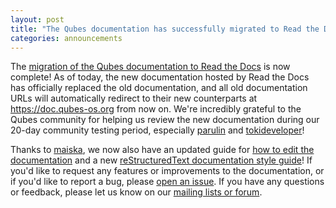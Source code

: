 ```yaml
---
layout: post
title: "The Qubes documentation has successfully migrated to Read the Docs!"
categories: announcements
---
```


The [migration of the Qubes documentation to Read the Docs](/news/2025/07/23/qubes-documentation-migrating-to-read-the-docs/) is now complete! As of today, the new documentation hosted by Read the Docs has officially replaced the old documentation, and all old documentation URLs will automatically redirect to their new counterparts at <https://doc.qubes-os.org> from now on. We're incredibly grateful to the Qubes community for helping us review the new documentation during our 20-day community testing period, especially [parulin](https://github.com/parulin) and [tokideveloper](https://github.com/tokideveloper)!

Thanks to [maiska](https://www.qubes-os.org/team/#m), we now also have an updated guide for [how to edit the documentation](https://doc.qubes-os.org/en/latest/developer/general/how-to-edit-the-rst-documentation.html) and a new [reStructuredText documentation style guide](https://doc.qubes-os.org/en/latest/developer/general/rst-documentation-style-guide.html)! If you'd like to request any features or improvements to the documentation, or if you'd like to report a bug, please [open an issue](https://doc.qubes-os.org/en/latest/introduction/issue-tracking.html). If you have any questions or feedback, please let us know on our [mailing lists or forum](https://doc.qubes-os.org/en/latest/introduction/support.html).
